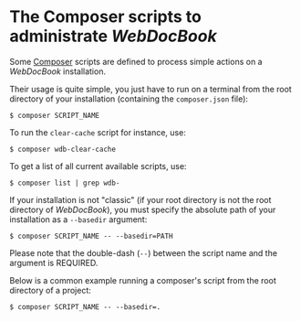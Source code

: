 The Composer scripts to administrate *WebDocBook*
=================================================

Some [Composer](http://getcomposer.org) scripts are defined to process
simple actions on a *WebDocBook* installation.

Their usage is quite simple, you just have to run on a terminal from the
root directory of your installation (containing the `composer.json` file):

    $ composer SCRIPT_NAME

To run the `clear-cache` script for instance, use:

    $ composer wdb-clear-cache

To get a list of all current available scripts, use:

    $ composer list | grep wdb-

If your installation is not "classic" (if your root directory is not the
root directory of *WebDocBook*), you must specify the absolute path of your
installation as a `--basedir` argument:

    $ composer SCRIPT_NAME -- --basedir=PATH

Please note that the double-dash (`--`) between the script name and the 
argument is REQUIRED.

Below is a common example running a composer's script from the root
directory of a project:

    $ composer SCRIPT_NAME -- --basedir=.
